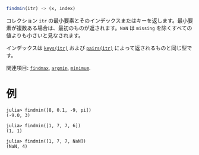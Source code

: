```julia
findmin(itr) -> (x, index)
```

コレクション `itr` の最小要素とそのインデックスまたはキーを返します。最小要素が複数ある場合は、最初のものが返されます。`NaN` は `missing` を除くすべての値よりも小さいと見なされます。

インデックスは [`keys(itr)`](@ref) および [`pairs(itr)`](@ref) によって返されるものと同じ型です。

関連項目: [`findmax`](@ref), [`argmin`](@ref), [`minimum`](@ref).

# 例

```jldoctest
julia> findmin([8, 0.1, -9, pi])
(-9.0, 3)

julia> findmin([1, 7, 7, 6])
(1, 1)

julia> findmin([1, 7, 7, NaN])
(NaN, 4)
```
